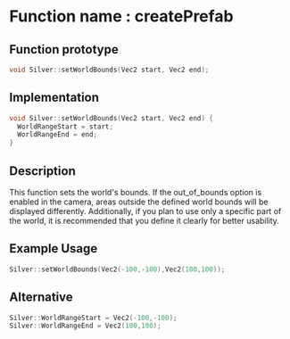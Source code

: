 # Function name : createPrefab

## Function prototype

```cpp
void Silver::setWorldBounds(Vec2 start, Vec2 end);
```

## Implementation

```cpp
void Silver::setWorldBounds(Vec2 start, Vec2 end) {
  WorldRangeStart = start;
  WorldRangeEnd = end;
}
```

## Description
This function sets the world's bounds. If the out_of_bounds option is enabled in the camera, areas outside the defined world bounds will be displayed differently.
Additionally, if you plan to use only a specific part of the world, it is recommended that you define it clearly for better usability.

## Example Usage
```cpp
Silver::setWorldBounds(Vec2(-100,-100),Vec2(100,100));
```

## Alternative
```cpp
Silver::WorldRangeStart = Vec2(-100,-100);
Silver::WorldRangeEnd = Vec2(100,100);
```
